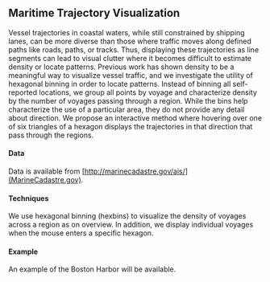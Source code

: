 ## Maritime Trajectory Visualization ##

Vessel trajectories in coastal waters, while still constrained by shipping lanes, can be more diverse than those where traffic moves along defined paths like roads, paths, or tracks. Thus, displaying these trajectories as line segments can lead to visual clutter where it becomes difficult to estimate density or locate patterns. Previous work has shown density to be a meaningful way to visualize vessel traffic, and we investigate the utility of hexagonal binning in order to locate patterns. Instead of binning all self-reported locations, we group all points by voyage and characterize density by the number of voyages passing through a region. While the bins help characterize the use of a particular area, they do not provide any detail about direction. We propose an interactive method where hovering over one of six triangles of a hexagon displays the trajectories in that direction that pass through the regions.

#### Data ####

Data is available from [http://marinecadastre.gov/ais/](MarineCadastre.gov).

#### Techniques ####

We use hexagonal binning (hexbins) to visualize the density of voyages across a region as on overview. In addition, we display individual voyages when the mouse enters a specific hexagon.

#### Example ###

An example of the Boston Harbor will be available.
